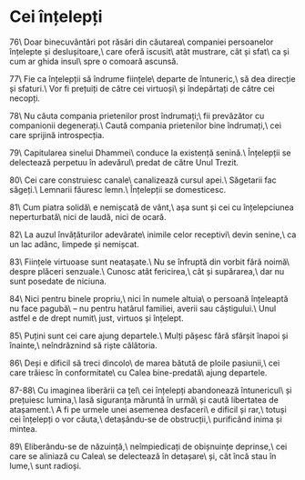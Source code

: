 Cei înțelepți
=============

76\\
Doar binecuvântări pot răsări din căutarea\\
companiei persoanelor înțelepte și deslușitoare,\\
care oferă iscusit\\
atât mustrare, cât și sfat\\
ca și cum ar ghida insul\\
spre o comoară ascunsă.

77\\
Fie ca înțelepții să îndrume ființele\\
departe de întuneric,\\
să dea direcție și sfaturi.\\
Vor fi prețuiți de către cei virtuoși\\
și îndepărtați de către cei necopți.

78\\
Nu căuta compania prietenilor prost îndrumați;\\
fii prevăzător cu companionii degenerați.\\
Caută compania prietenilor bine îndrumați,\\
cei care sprijină introspecția.

79\\
Capitularea sinelui Dhammei\\
conduce la existență senină.\\
Înțelepții se delectează perpetuu în adevărul\\
predat de către Unul Trezit.

80\\
Cei care construiesc canale\\
canalizează cursul apei.\\
Săgetarii fac săgeți.\\
Lemnarii făuresc lemn.\\
Înțelepții se domesticesc.

81\\
Cum piatra solidă\\
e nemișcată de vânt,\\
așa sunt și cei cu înțelepciunea neperturbată\\
nici de laudă, nici de ocară.

82\\
La auzul învățăturilor adevărate\\
inimile celor receptivi\\
devin senine,\\
ca un lac adânc, limpede și nemișcat.

83\\
Ființele virtuoase sunt neatașate.\\
Nu se înfruptă din vorbit fără noimă\\
despre plăceri senzuale.\\
Cunosc atât fericirea,\\
cât și supărarea,\\
dar nu sunt posedate de niciuna.

84\\
Nici pentru binele propriu,\\
nici în numele altuia\\
o persoană înțeleaptă nu face pagubă\\
– nu pentru hatârul familiei, averii sau câștigului.\\
Unul astfel e de drept numit\\
just, virtuos și înțelept.

85\\
Puțini sunt cei care ajung departele.\\
Mulți pășesc fără sfârșit înapoi și înainte,\\
neîndrăznind să riște călătoria.

86\\
Deși e dificil să treci dincolo\\
de marea bătută de ploile pasiunii,\\
cei care trăiesc în conformitate\\
cu Calea bine-predată\\
ajung departele.

87-88\\
Cu imaginea liberării ca țel\\
cei înțelepți abandonează întunericul\\
și prețuiesc lumina,\\
lasă siguranța măruntă în urmă\\
și caută libertatea de atașament.\\
A fi pe urmele unei asemenea desfaceri\\
e dificil și rar,\\
totuși cei înțelepți o vor căuta,\\
detașându-se de obstrucții,\\
purificând inima și mintea.

89\\
Eliberându-se de năzuință,\\
neîmpiedicați de obișnuințe deprinse,\\
cei care se aliniază cu Calea\\
se delectează în detașare\\
și, cât încă stau în lume,\\
sunt radioși.
